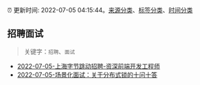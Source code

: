 :alarm_clock: 更新时间: 2022-07-05 04:15:44。[来源分类](../README.md)、[标签分类](../TAGS.md)、[时间分类](../TIMELINE.md)

## 招聘面试


> 关键字：`招聘`、`面试`



- [2022-07-05-上海字节跳动招聘-资深前端开发工程师](https://www.v2ex.com/t/864118) 
- [2022-07-05-场景化面试：关于分布式锁的十问十答](https://toutiao.io/k/1uhzu4h) 